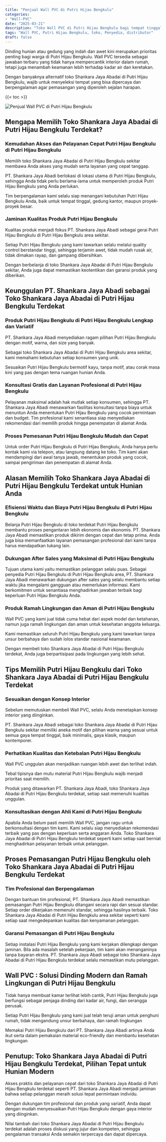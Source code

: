 ```yaml
---
title: "Penjual Wall PVC di Putri Hijau Bengkulu"
categories: 
- "Wall-PVC"
date: "2025-03-21"
description: "Toko Wall PVC di Putri Hijau Bengkulu bagi tempat tinggal, perkantoran, dan toko. Material terbaik, variasi motif, variasi warna menarik, dengan layanan pemasangan ditangani oleh tenaga ahli profesional dan kepastian resmi!|Layanan distribusi Wall PVC di Putri Hijau Bengkulu untuk keperluan tempat tinggal, kantor, atau gerai, dengan panel berkualitas dan pemasangan oleh teknisi profesional serta garansi resmi.|Pilihan Wall PVC di Putri Hijau Bengkulu yang andal bagi hunian, kantor, serta ritel, bersama produk unggulan dan instalasi dikerjakan oleh teknisi ahli serta garansi resmi.|Penjualan Wall PVC di Putri Hijau Bengkulu bagi rumah, kantor, dan ritel, beserta panel terbaik dan pemasangan ditangani oleh teknisi profesional, disertai beserta kepastian resmi.}"
tags: "Wall PVC, Putri Hijau Bengkulu, toko, Penyedia, distributor"
draft: false
---
```


Dinding hunian atau gedung yang indah dan awet kini merupakan prioritas penting bagi warga di Putri Hijau Bengkulu.  Wall PVC  tersedia sebagai jawaban terbaru yang tidak hanya mempercantik interior dalam rumah, tetapi juga menambah keamanan lebih terhadap kadar air dan keretakan.

Dengan banyaknya alternatif toko Shankara Jaya Abadai di Putri Hijau Bengkulu, wajib untuk menyeleksi tempat yang bisa dipercaya dan berpengalaman agar pemasangan yang diperoleh sejalan harapan.

{{< toc >}}

![Penjual Wall PVC di Putri Hijau Bengkulu](/images/Wall-PVC/Penjual-Wall-PVC-di-Putri-Hijau-Bengkulu.png)


## Mengapa Memilih Toko Shankara Jaya Abadai di Putri Hijau Bengkulu Terdekat?

### Kemudahan Akses dan Pelayanan Cepat Putri Hijau Bengkulu di Putri Hijau Bengkulu

Memilih toko Shankara Jaya Abadai di Putri Hijau Bengkulu sekitar membawa Anda akses yang mudah serta layanan yang cepat tanggap.

PT. Shankara Jaya Abadi berlokasi di lokasi utama di Putri Hijau Bengkulu, sehingga Anda tidak perlu berlama-lama untuk memperoleh produk Putri Hijau Bengkulu yang Anda perlukan.

Tim berpengalaman kami selalu siap menangani kebutuhan Putri Hijau Bengkulu Anda, baik untuk tempat tinggal, gedung kantor, maupun proyek-proyek besar.

### Jaminan Kualitas Produk Putri Hijau Bengkulu

Kualitas produk menjadi fokus PT. Shankara Jaya Abadi sebagai gerai Putri Hijau Bengkulu di Putri Hijau Bengkulu area sekitar.

Setiap Putri Hijau Bengkulu yang kami tawarkan selalu melalui quality control berstandar tinggi, sehingga terjamin awet, tidak mudah rusak air, tidak dimakan rayap, dan gampang dibersihkan.

Dengan berbelanja di toko Shankara Jaya Abadai di Putri Hijau Bengkulu sekitar, Anda juga dapat memastikan keotentikan dan garansi produk yang diberikan.

## Keunggulan PT. Shankara Jaya Abadi sebagai Toko Shankara Jaya Abadai di Putri Hijau Bengkulu Terdekat

### Produk Putri Hijau Bengkulu di Putri Hijau Bengkulu Lengkap dan Variatif

PT. Shankara Jaya Abadi menyediakan ragam pilihan Putri Hijau Bengkulu dengan motif, warna, dan size yang banyak.

Sebagai toko Shankara Jaya Abadai di Putri Hijau Bengkulu area sekitar, kami memahami kebutuhan setiap konsumen yang unik.

Sesuaikan Putri Hijau Bengkulu bermotif kayu, tanpa motif, atau corak masa kini yang pas dengan tema ruangan hunian Anda.

### Konsultasi Gratis dan Layanan Profesional di Putri Hijau Bengkulu

Pelayanan maksimal adalah hak mutlak setiap konsumen, sehingga PT. Shankara Jaya Abadi menawarkan fasilitas konsultasi tanpa biaya untuk menuntun Anda menentukan Putri Hijau Bengkulu yang cocok permintaan dan budget. Tim profesional kami senantiasa siap menyediakan rekomendasi dari memilih produk hingga penempatan di alamat Anda.

### Proses Pemesanan Putri Hijau Bengkulu Mudah dan Cepat

Untuk order Putri Hijau Bengkulu di Putri Hijau Bengkulu, Anda hanya perlu kontak kami via telepon, atau langsung datang ke toko. Tim kami akan mendampingi dari awal tanya jawab, menentukan produk yang cocok, sampai pengiriman dan penempatan di alamat Anda.

## Alasan Memilih Toko Shankara Jaya Abadai di Putri Hijau Bengkulu Terdekat untuk Hunian Anda

### Efisiensi Waktu dan Biaya Putri Hijau Bengkulu di Putri Hijau Bengkulu

Belanja Putri Hijau Bengkulu di toko terdekat Putri Hijau Bengkulu membantu proses pengantaran lebih ekonomis dan ekonomis. PT. Shankara Jaya Abadi memastikan produk dikirim dengan cepat dan tetap prima. Anda juga bisa memanfaatkan layanan pemasangan profesional dari kami tanpa harus mendapatkan tukang lain.

### Dukungan After Sales yang Maksimal di Putri Hijau Bengkulu

Tujuan utama kami yaitu memastikan pelanggan selalu puas. Sebagai penyedia Putri Hijau Bengkulu di Putri Hijau Bengkulu area, PT. Shankara Jaya Abadi menawarkan dukungan after sales yang selalu membantu setiap waktu jika mengalami gangguan atau memerlukan informasi. Kami berkomitmen untuk senantiasa menghadirkan jawaban terbaik bagi keperluan Putri Hijau Bengkulu Anda.

### Produk Ramah Lingkungan dan Aman di Putri Hijau Bengkulu

 Wall PVC  yang kami jual tidak cuma hebat dari aspek model dan ketahanan, namun juga ramah lingkungan dan aman untuk kesehatan anggota keluarga.

Kami memastikan seluruh Putri Hijau Bengkulu yang kami tawarkan tanpa unsur berbahaya dan sudah lolos standar nasional keamanan.

Dengan membeli toko Shankara Jaya Abadai di Putri Hijau Bengkulu terdekat, Anda juga berpartisipasi pada lingkungan yang lebih sehat.

## Tips Memilih Putri Hijau Bengkulu dari Toko Shankara Jaya Abadai di Putri Hijau Bengkulu Terdekat

### Sesuaikan dengan Konsep Interior 

Sebelum memutuskan membeli Wall PVC, selalu Anda menetapkan konsep interior yang diinginkan.

PT. Shankara Jaya Abadi sebagai toko Shankara Jaya Abadai di Putri Hijau Bengkulu sekitar memiliki aneka motif dan pilihan warna yang sesuai untuk semua gaya tempat tinggal, baik minimalis, gaya klasik, maupun kontemporer.

### Perhatikan Kualitas dan Ketebalan Putri Hijau Bengkulu

 Wall PVC  unggulan akan menjadikan ruangan lebih awet dan terlihat indah.

Tebal tipisnya dan mutu material Putri Hijau Bengkulu wajib menjadi prioritas saat memilih.

Produk yang ditawarkan PT. Shankara Jaya Abadi, toko Shankara Jaya Abadai di Putri Hijau Bengkulu terdekat, setiap saat memenuhi kualitas unggulan.

### Konsultasikan dengan Ahli Kami di Putri Hijau Bengkulu

Apabila Anda belum pasti memilih Wall PVC, jangan ragu untuk berkonsultasi dengan tim kami. Kami selalu siap menyediakan rekomendasi terbaik yang pas dengan keperluan serta anggaran Anda. Toko Shankara Jaya Abadai di Putri Hijau Bengkulu terdekat seperti kami setiap saat berniat menghadirkan pelayanan terbaik untuk pelanggan.

## Proses Pemasangan Putri Hijau Bengkulu oleh Toko Shankara Jaya Abadai di Putri Hijau Bengkulu Terdekat

### Tim Profesional dan Berpengalaman

Dengan bantuan tim profesional, PT. Shankara Jaya Abadi memastikan pemasangan Putri Hijau Bengkulu ditangani secara rapi dan sesuai standar. Setiap order dikerjakan memenuhi standar, sehingga hasilnya terbaik. Toko Shankara Jaya Abadai di Putri Hijau Bengkulu area sekitar seperti kami setiap saat mengedepankan kualitas dan kenyamanan pelanggan.

### Garansi Pemasangan di Putri Hijau Bengkulu

Setiap instalasi Putri Hijau Bengkulu yang kami kerjakan dilengkapi dengan jaminan. Bila ada masalah setelah pekerjaan, tim kami akan menanganinya tanpa bayaran ekstra. PT. Shankara Jaya Abadi sebagai toko Shankara Jaya Abadai di Putri Hijau Bengkulu terdekat selalu memastikan mutu pelanggan.

##  Wall PVC : Solusi Dinding Modern dan Ramah Lingkungan di Putri Hijau Bengkulu

Tidak hanya membuat kamar terlihat lebih cantik, Putri Hijau Bengkulu juga berfungsi sebagai penjaga dinding dari kadar air, fungi, dan serangga perusak.

Setiap Putri Hijau Bengkulu yang kami jual telah teruji aman untuk penghuni rumah, tidak mengandung unsur berbahaya, dan ramah lingkungan

Memakai Putri Hijau Bengkulu dari PT. Shankara Jaya Abadi artinya Anda ikut serta dalam pemakaian material eco-friendly dan membantu kesehatan lingkungan

## Penutup: Toko Shankara Jaya Abadai di Putri Hijau Bengkulu Terdekat, Pilihan Tepat untuk Hunian Modern

Akses praktis dan pelayanan cepat dari toko Shankara Jaya Abadai di Putri Hijau Bengkulu terdekat seperti PT. Shankara Jaya Abadi menjadi jaminan bahwa setiap pelanggan meraih solusi tepat permintaan individu.

Dengan dukungan tim profesional dan produk yang variatif, Anda dapat dengan mudah menyesuaikan Putri Hijau Bengkulu dengan gaya interior yang diinginkan.

Nilai tambah dari toko Shankara Jaya Abadai di Putri Hijau Bengkulu terdekat adalah proses diskusi yang jujur dan kompeten, sehingga pengalaman transaksi Anda semakin terpercaya dan dapat dipercaya.
